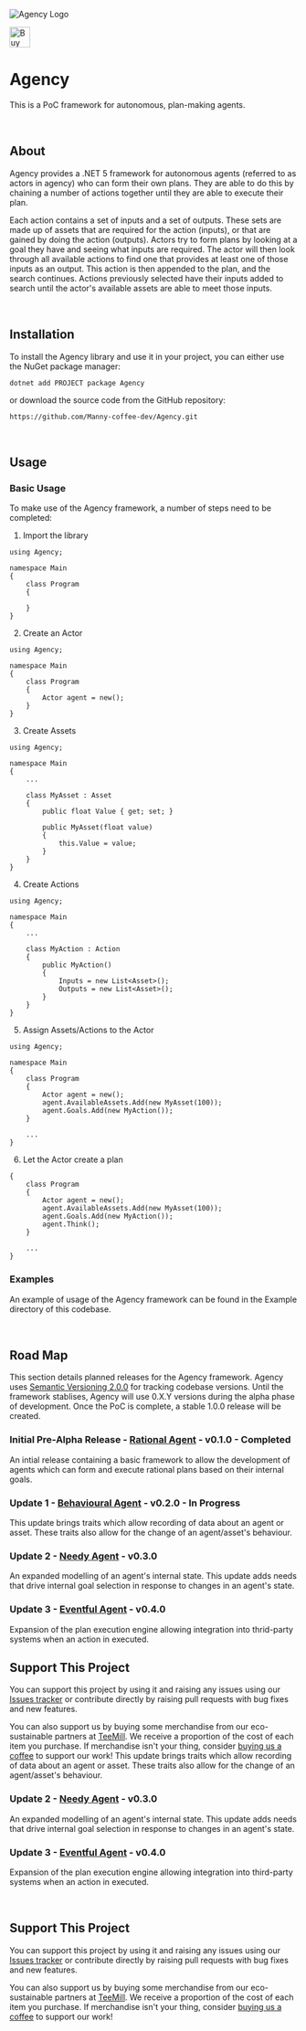 ![Agency Logo](https://repository-images.githubusercontent.com/381489249/37b6c900-da8a-11eb-90cb-6e291ea3974c)

<a href='https://ko-fi.com/X8X356QT4' target='_blank'><img height='36' style='border:0px;height:36px;' src='https://cdn.ko-fi.com/cdn/kofi2.png?v=2' border='0' alt='Buy Me a Coffee at ko-fi.com' /></a>

# Agency
This is a PoC framework for autonomous, plan-making agents.

<br />

## About
Agency provides a .NET 5 framework for autonomous agents (referred to as actors in agency) who can form their own plans. 
They are able to do this by chaining a number of actions together until they are able to execute their plan.

Each action contains a set of inputs and a set of outputs. These sets are made up of assets that are required for the action (inputs), or that are gained by doing the action (outputs). 
Actors try to form plans by looking at a goal they have and seeing what inputs are required. 
The actor will then look through all available actions to find one that provides at least one of those inputs as an output. This action is then appended to the plan, and the search continues.
Actions previously selected have their inputs added to search until the actor's available assets are able to meet those inputs.

<br />

## Installation
To install the Agency library and use it in your project, you can either use the NuGet package manager:

```
dotnet add PROJECT package Agency
```

or download the source code from the GitHub repository:

```
https://github.com/Manny-coffee-dev/Agency.git
```

<br />

## Usage
### Basic Usage
To make use of the Agency framework, a number of steps need to be completed:

1) Import the library
```
using Agency;

namespace Main
{
    class Program
    {

    }
}
```

2) Create an Actor
```
using Agency;

namespace Main
{
    class Program
    {
        Actor agent = new();
    }
}

```

3) Create Assets
```
using Agency;

namespace Main
{
    ...

    class MyAsset : Asset
    {
        public float Value { get; set; }

        public MyAsset(float value)
        {
            this.Value = value;
        }
    }
}
```

4) Create Actions
```
using Agency;

namespace Main
{
    ...

    class MyAction : Action
    {
        public MyAction()
        {
            Inputs = new List<Asset>();
            Outputs = new List<Asset>();
        }
    }
}
```

5) Assign Assets/Actions to the Actor
```
using Agency;

namespace Main
{
    class Program
    {
        Actor agent = new();
        agent.AvailableAssets.Add(new MyAsset(100));
        agent.Goals.Add(new MyAction());
    }

    ...
}
```

6) Let the Actor create a plan
```
{
    class Program
    {
        Actor agent = new();
        agent.AvailableAssets.Add(new MyAsset(100));
        agent.Goals.Add(new MyAction());
        agent.Think();
    }

    ...
}
```


### Examples
An example of usage of the Agency framework can be found in the Example directory of this codebase.

<br />

## Road Map
This section details planned releases for the Agency framework. Agency uses [Semantic Versioning 2.0.0](https://semver.org/) for tracking codebase versions. Until the framework stablises, 
Agency will use 0.X.Y versions during the alpha phase of development. Once the PoC is complete, a stable 1.0.0 release will be created.

### Initial Pre-Alpha Release - [Rational Agent](https://github.com/Manny-coffee-dev/Agency/milestone/1) - v0.1.0 - Completed
An intial release containing a basic framework to allow the development of agents which can form and execute rational plans based on their internal goals.

### Update 1 - [Behavioural Agent](https://github.com/Manny-coffee-dev/Agency/milestone/3) - v0.2.0 - In Progress
This update brings traits which allow recording of data about an agent or asset. These traits also allow for the change of an agent/asset's behaviour.

### Update 2 - [Needy Agent](https://github.com/Manny-coffee-dev/Agency/milestone/2) - v0.3.0 
An expanded modelling of an agent's internal state. This update adds needs that drive internal goal selection in response to changes in an agent's state.

### Update 3 - [Eventful Agent](https://github.com/Manny-coffee-dev/Agency/milestone/4) - v0.4.0 
Expansion of the plan execution engine allowing integration into thrid-party systems when an action in executed.

## Support This Project
You can support this project by using it and raising any issues using our [Issues tracker](https://github.com/Manny-coffee-dev/Agency/issues) or contribute directly
by raising pull requests with bug fixes and new features.

You can also support us by buying some merchandise from our eco-sustainable partners at [TeeMill](https://coffeebreakdev.teemill.com/).
We receive a proportion of the cost of each item you purchase. If merchandise isn't your thing, consider [buying us a coffee](https://ko-fi.com/coffeebreakdevs) to support our work!
This update brings traits which allow recording of data about an agent or asset. These traits also allow for the change of an agent/asset's behaviour.

### Update 2 - [Needy Agent](https://github.com/Manny-coffee-dev/Agency/milestone/2) - v0.3.0 
An expanded modelling of an agent's internal state. This update adds needs that drive internal goal selection in response to changes in an agent's state.

### Update 3 - [Eventful Agent](https://github.com/Manny-coffee-dev/Agency/milestone/4) - v0.4.0 
Expansion of the plan execution engine allowing integration into third-party systems when an action in executed.

<br />

## Support This Project
You can support this project by using it and raising any issues using our [Issues tracker](https://github.com/Manny-coffee-dev/Agency/issues) or contribute directly
by raising pull requests with bug fixes and new features.

You can also support us by buying some merchandise from our eco-sustainable partners at [TeeMill](https://coffeebreakdev.teemill.com/).
We receive a proportion of the cost of each item you purchase. If merchandise isn't your thing, consider [buying us a coffee](https://ko-fi.com/coffeebreakdevs) to support our work!